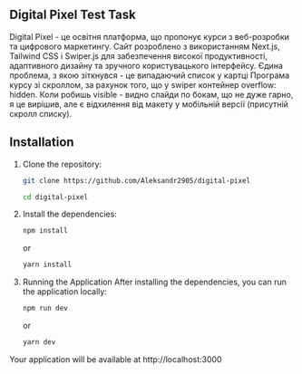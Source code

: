## Digital Pixel Test Task

Digital Pixel - це освітня платформа, що пропонує курси з веб-розробки та цифрового маркетингу. Сайт розроблено з використанням Next.js, Tailwind CSS і Swiper.js для забезпечення високої продуктивності, адаптивного дизайну та зручного користувацького інтерфейсу. Єдина проблема, з якою зіткнувся - це випадаючий список у картці Програма курсу зі скроллом, за рахунок того, що у swiper контейнер overflow: hidden. Коли робишь visible - видно слайди по бокам, що не дуже гарно, я це вирішив, але є відхилення від макету у мобільній версії (присутній скролл списку).

## Installation

1. Clone the repository:

   ```bash
   git clone https://github.com/Aleksandr2905/digital-pixel

   cd digital-pixel
   ```

2. Install the dependencies:

   ```bash
   npm install
   ```

   or

   ```bash
   yarn install
   ```

3. Running the Application
   After installing the dependencies, you can run the application locally:

   ```bash
   npm run dev
   ```

   or

   ```bash
   yarn dev
   ```

Your application will be available at http://localhost:3000
